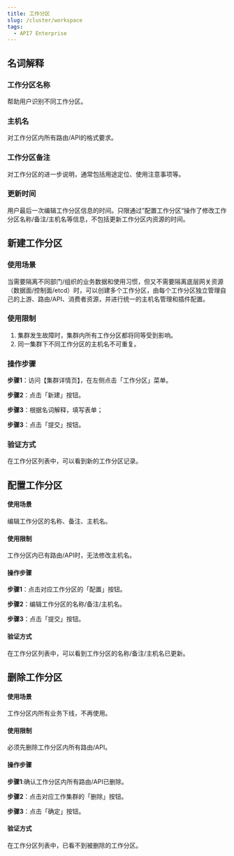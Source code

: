 ```yaml
---
title: 工作分区
slug: /cluster/workspace
tags:
  - API7 Enterprise
---
```


## 名词解释

### 工作分区名称
帮助用户识别不同工作分区。

### 主机名
对工作分区内所有路由/API的格式要求。

### 工作分区备注
对工作分区的进一步说明，通常包括用途定位、使用注意事项等。

### 更新时间
用户最后一次编辑工作分区信息的时间。只限通过”配置工作分区“操作了修改工作分区名称/备注/主机名等信息，不包括更新工作分区内资源的时间。

## 新建工作分区
### 使用场景
当需要隔离不同部门/组织的业务数据和使用习惯，但又不需要隔离底层网关资源（数据面/控制面/etcd）时，可以创建多个工作分区，由每个工作分区独立管理自己的上游、路由/API、消费者资源，并进行统一的主机名管理和插件配置。
### 使用限制
1. 集群发生故障时，集群内所有工作分区都将同等受到影响。
2. 同一集群下不同工作分区的主机名不可重复。
### 操作步骤
**步骤1**：访问【集群详情页】，在左侧点击「工作分区」菜单。

**步骤2**：点击「新建」按钮。

**步骤3**：根据名词解释，填写表单；

**步骤3**：点击「提交」按钮。

### 验证方式

在工作分区列表中，可以看到新的工作分区记录。

## 配置工作分区
#### 使用场景
编辑工作分区的名称、备注、主机名。
#### 使用限制
工作分区内已有路由/API时，无法修改主机名。
#### 操作步骤

**步骤1**：点击对应工作分区的「配置」按钮。

**步骤2**：编辑工作分区的名称/备注/主机名。

**步骤3**：点击「提交」按钮。

#### 验证方式
在工作分区列表中，可以看到工作分区的名称/备注/主机名已更新。

## 删除工作分区
#### 使用场景
工作分区内所有业务下线，不再使用。
#### 使用限制
必须先删除工作分区内所有路由/API。
#### 操作步骤
**步骤1**:确认工作分区内所有路由/API已删除。

**步骤2**：点击对应工作集群的「删除」按钮。

**步骤3**：点击「确定」按钮。

#### 验证方式
在工作分区列表中，已看不到被删除的工作分区。
